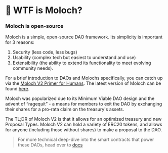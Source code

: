 # 🥩 WTF is Moloch?

### Moloch is open-source

Moloch is a simple, open-source DAO framework. Its simplicity is important for 3 reasons:

1. Security (less code, less bugs)
2. Usability (complex tech but easiest to understand and use)
3. Extensibility (the ability to extend its functionality to meet evolving community needs).

For a brief introduction to DAOs and Molochs specifically, you can catch up via the [Moloch V2 Primer for Humans](https://medium.com/raid-guild/moloch-evolved-v2-primer-25c9cdeab455). The latest version of Moloch can be found [here](https://github.com/HausDAO/Molochv2.1).

Moloch was popularized due to its Minimum Viable DAO design and the advent of “ragequit” - a means for members to exit the DAO by exchanging their shares for a pro-rata claim on the treasury's assets.

The TL;DR of Moloch V2 is that it allows for an optimized treasury and new Proposal Types. Moloch V2 can hold a variety of ERC20 tokens, and allows for anyone (including those without shares) to make a proposal to the DAO.

> For more technical deep-dive into the smart contracts that power these DAOs, head over to [docs](https://daohaus.club/docs/devs)
